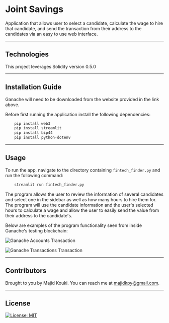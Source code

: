 # Joint Savings

Application that allows user to select a candidate, calculate the wage to hire that candidate, and send the transaction from their address to the candidates via an easy to use web interface.

---

## Technologies

This project leverages Solidity version 0.5.0

---

## Installation Guide

Ganache will need to be downloaded from the website provided in the link above.

Before first running the application install the following dependencies:

```python
    pip install web3
    pip install streamlit
    pip install bip44
    pip install python-dotenv
```

---

## Usage

To run the app, navigate to the directory containing `fintech_finder.py` and run the following command:

```python
    streamlit run fintech_finder.py
```

The program allows the user to review the information of several candidates and select one in the sidebar as well as how many hours to hire them for. The program will use the candidate information and the user's selected hours to calculate a wage and allow the user to easily send the value from their address to the candidate's.

Below are examples of the program functionality seen from inside Ganache's testing blockchain:

![Ganache Accounts Transaction](./Images/accounts.png)

![Ganache Transactions Transaction](./Images/transactions.png)

---

## Contributors

Brought to you by Majid Kouki. You can reach me at [majidkpy@gmail.com](mailto:majidkpy@gmail.com).

---

## License

[![License: MIT](https://img.shields.io/badge/License-MIT-yellow.svg)](https://opensource.org/licenses/MIT)